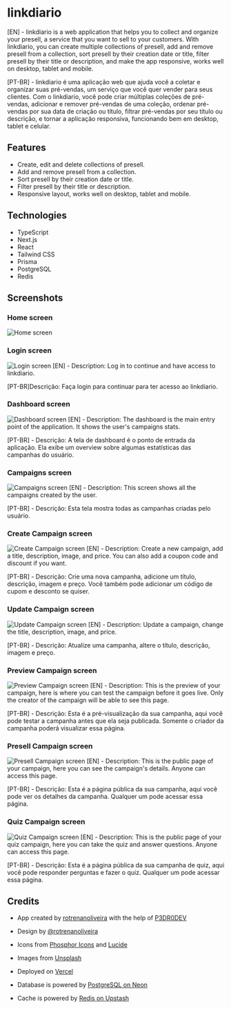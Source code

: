 # linkdiario

[EN] - linkdiario is a web application that helps you to collect and organize your presell, a service that you want to sell to your customers. With linkdiario, you can create multiple collections of presell, add and remove presell from a collection, sort presell by their creation date or title, filter presell by their title or description, and make the app responsive, works well on desktop, tablet and mobile.

[PT-BR] - linkdiario é uma aplicação web que ajuda você a coletar e organizar suas pré-vendas, um serviço que você quer vender para seus clientes. Com o linkdiario, você pode criar múltiplas coleções de pré-vendas, adicionar e remover pré-vendas de uma coleção, ordenar pré-vendas por sua data de criação ou título, filtrar pré-vendas por seu título ou descrição, e tornar a aplicação responsiva, funcionando bem em desktop, tablet e celular.

## Features

* Create, edit and delete collections of presell.
* Add and remove presell from a collection.
* Sort presell by their creation date or title.
* Filter presell by their title or description.
* Responsive layout, works well on desktop, tablet and mobile.

## Technologies

* TypeScript
* Next.js
* React
* Tailwind CSS
* Prisma
* PostgreSQL
* Redis

## Screenshots

### Home screen
![Home screen](.github/screenshots/homepage.jpeg?raw=true)

### Login screen
![Login screen](.github/screenshots/login.jpeg?raw=true)
[EN] - Description: Log in to continue and have access to linkdiario.

[PT-BR]Descrição: Faça login para continuar para ter acesso ao linkdiario.

### Dashboard screen
![Dashboard screen](.github/screenshots/dashboard.jpeg?raw=true)
[EN] - Description: The dashboard is the main entry point of the application. It shows the user's campaigns stats.

[PT-BR] - Descrição: A tela de dashboard é o ponto de entrada da aplicação. Ela exibe um overview sobre algumas estatísticas das campanhas do usuário.

### Campaigns screen
![Campaigns screen](.github/screenshots/campaigns.jpeg?raw=true)
[EN] - Description: This screen shows all the campaigns created by the user.

[PT-BR] - Descrição: Esta tela mostra todas as campanhas criadas pelo usuário.

### Create Campaign screen
![Create Campaign screen](.github/screenshots/create-campaign.jpeg?raw=true)
[EN] - Description: Create a new campaign, add a title, description, image, and price. You can also add a coupon code and discount if you want.

[PT-BR] - Descrição: Crie uma nova campanha, adicione um título, descrição, imagem e preço. Você também pode adicionar um código de cupom e desconto se quiser.

### Update Campaign screen
![Update Campaign screen](.github/screenshots/update-campaign.jpeg?raw=true)
[EN] - Description: Update a campaign, change the title, description, image, and price.

[PT-BR] - Descrição: Atualize uma campanha, altere o título, descrição, imagem e preço.

### Preview Campaign screen
![Preview Campaign screen](.github/screenshots/preview-campaign.jpeg?raw=true)
[EN] - Description: This is the preview of your campaign, here is where you can test the campaign before it goes live. Only the creator of the campaign will be able to see this page.

[PT-BR] - Descrição: Esta é a pré-visualização da sua campanha, aqui você pode testar a campanha antes que ela seja publicada. Somente o criador da campanha poderá visualizar essa página.

### Presell Campaign screen
![Presell Campaign screen](.github/screenshots/presell-campaign.jpeg?raw=true)
[EN] - Description: This is the public page of your campaign, here you can see the campaign's details. Anyone can access this page.

[PT-BR] - Descrição: Esta é a página pública da sua campanha, aqui você pode ver os detalhes da campanha. Qualquer um pode acessar essa página.

### Quiz Campaign screen
![Quiz Campaign screen](.github/screenshots/quiz-campaign.jpeg?raw=true)
[EN] - Description: This is the public page of your quiz campaign, here you can take the quiz and answer questions. Anyone can access this page.

[PT-BR] - Descrição: Esta é a página pública da sua campanha de quiz, aqui você pode responder perguntas e fazer o quiz. Qualquer um pode acessar essa página.

## Credits

* App created by [rotrenanoliveira](https://github.com/rotrenanoliveira) with the help of [P3DR0DEV](https://github.com/P3DR0DEV)

* Design by [@rotrenanoliveira](https://rotrenanoliveira.com/)
* Icons from [Phosphor Icons](https://phosphoricons.com/) and [Lucide](https://lucide.dev/)
* Images from [Unsplash](https://unsplash.com/)
* Deployed on [Vercel](https://vercel.com/)
* Database is powered by [PostgreSQL on Neon](https://neon.dev/postgres)
* Cache is powered by [Redis on Upstash](https://upstash.com/)

